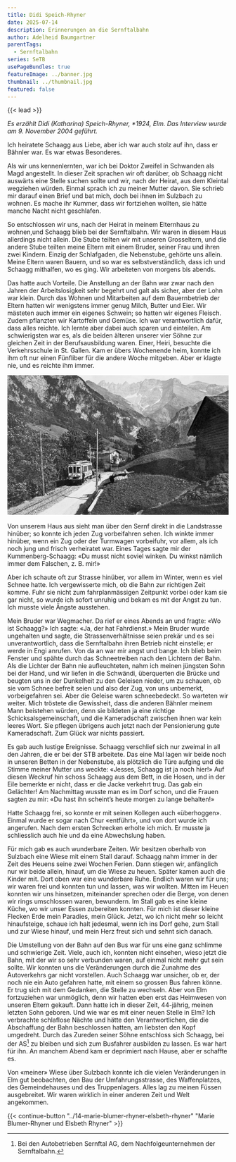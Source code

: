 ```yaml
---
title: Didi Speich-Rhyner
date: 2025-07-14
description: Erinnerungen an die Sernftalbahn
author: Adelheid Baumgartner
parentTags:
  - Sernftalbahn
series: SeTB
usePageBundles: true
featureImage: ../banner.jpg
thumbnail: ../thumbnail.jpg
featured: false
---
```


{{< lead >}}

*Es erzählt Didi (Katharina) Speich-Rhyner, \*1924, Elm. Das Interview wurde am 9. November 2004 geführt.*

Ich heiratete Schaagg aus Liebe, aber ich war auch stolz auf ihn, dass
er Bähnler war. Es war etwas Besonderes.

Als wir uns kennenlernten, war ich bei Doktor Zweifel in Schwanden als
Magd angestellt. In dieser Zeit sprachen wir oft darüber, ob Schaagg
nicht auswärts eine Stelle suchen sollte und wir, nach der Heirat, aus
dem Kleintal wegziehen würden. Einmal sprach ich zu meiner Mutter
davon. Sie schrieb mir darauf einen Brief und bat mich, doch bei ihnen
im Sulzbach zu wohnen. Es mache ihr Kummer, dass wir fortziehen
wollten, sie hätte manche Nacht nicht geschlafen.

So entschlossen wir uns, nach der Heirat in meinem Elternhaus zu
wohnen,und Schaagg blieb bei der Sernftalbahn. Wir waren in diesem
Haus allerdings nicht allein. Die Stube teilten wir mit unseren
Grosseltern, und die andere Stube teilten meine Eltern mit einem
Bruder, seiner Frau und ihren zwei Kindern. Einzig der Schlafgaden,
die Nebenstube, gehörte uns allein. Meine Eltern waren Bauern, und so
war es selbstverständlich, dass ich und Schaagg mithalfen, wo es ging.
Wir arbeiteten von morgens bis abends.

Das hatte auch Vorteile. Die Anstellung an der Bahn war zwar nach den
Jahren der Arbeitslosigkeit sehr begehrt und galt als sicher, aber der
Lohn war klein. Durch das Wohnen und Mitarbeiten auf dem Bauernbetrieb
der Eltern hatten wir wenigstens immer genug Milch, Butter und Eier.
Wir mästeten auch immer ein eigenes Schwein; so hatten wir eigenes
Fleisch. Zudem pflanzten wir Kartoffeln und Gemüse. Ich war
verantwortlich dafür, dass alles reichte. Ich lernte aber dabei auch
sparen und einteilen. Am schwierigsten war es, als die beiden älteren
unserer vier Söhne zur gleichen Zeit in der Berufsausbildung waren.
Einer, Heiri, besuchte die Verkehrsschule in St. Gallen. Kam er übers
Wochenende heim, konnte ich ihm oft nur einen Fünfliber für die andere
Woche mitgeben. Aber er klagte nie, und es reichte ihm immer.

![Nahe der Haltestelle Schwändi, wo auch die Leute vom Sulzbach ein- und ausstiegen.](haltestelle-schwaendi.jpg)

Von unserem Haus aus sieht man über den Sernf direkt in die
Landstrasse hinüber; so konnte ich jeden Zug vorbeifahren sehen. Ich
winkte immer hinüber, wenn ein Zug oder der Turmwagen vorbeifuhr, vor
allem, als ich noch jung und frisch verheiratet war. Eines Tages sagte
mir der Kummenberg-Schaagg: «Du musst nicht soviel winken. Du winkst
nämlich immer dem Falschen, z. B. mir!»

Aber ich schaute oft zur Strasse hinüber, vor allem im Winter, wenn es
viel Schnee hatte. Ich vergewisserte mich, ob die Bahn zur richtigen
Zeit komme. Fuhr sie nicht zum fahrplanmässigen Zeitpunkt vorbei oder
kam sie gar nicht, so wurde ich sofort unruhig und bekam es mit der
Angst zu tun. Ich musste viele Ängste ausstehen.

Mein Bruder war Wegmacher. Da rief er eines Abends an und fragte: «Wo
ist Schaagg?» Ich sagte: «Ja, der hat Fahrdienst.» Mein Bruder wurde
ungehalten und sagte, die Strassenverhältnisse seien prekär und es sei
unverantwortlich, dass die Sernftalbahn ihren Betrieb nicht einstelle;
er werde in Engi anrufen. Von da an war mir angst und bange. Ich blieb
beim Fenster und spähte durch das Schneetreiben nach den Lichtern der
Bahn. Als die Lichter der Bahn nie aufleuchteten, nahm ich meinen
jüngsten Sohn bei der Hand, und wir liefen in die Schwändi,
überquerten die Brücke und beugten uns in der Dunkelheit zu den
Geleisen nieder, um zu schauen, ob sie vom Schnee befreit seien und
also der Zug, von uns unbemerkt, vorbeigefahren sei. Aber die Geleise
waren schneebedeckt. So warteten wir weiter. Mich tröstete die
Gewissheit, dass die anderen Bähnler meinem Mann beistehen würden,
denn sie bildeten ja eine richtige Schicksalsgemeinschaft, und die
Kameradschaft zwischen ihnen war kein leeres Wort. Sie pflegen
übrigens auch jetzt nach der Pensionierung gute Kameradschaft. Zum
Glück war nichts passiert.

Es gab auch lustige Ereignisse. Schaagg verschlief sich nur zweimal in
all den Jahren, die er bei der STB arbeitete. Das eine Mal lagen wir
beide noch in unseren Betten in der Nebenstube, als plötzlich die Türe
aufging und die Stimme meiner Mutter uns weckte: «Jesses, Schaagg ist
ja noch hier!» Auf diesen Weckruf hin schoss Schaagg aus dem Bett, in
die Hosen, und in der Eile bemerkte er nicht, dass er die Jacke
verkehrt trug. Das gab ein Gelächter! Am Nachmittag wusste man es im
Dorf schon, und die Frauen sagten zu mir: «Du hast ihn scheint’s heute
morgen zu lange behalten!»

Hatte Schaagg frei, so konnte er mit seinen Kollegen auch
«überhoggen». Einmal wurde er sogar nach Chur «entführt», und von dort
wurde ich angerufen. Nach dem ersten Schrecken erholte ich mich. Er
musste ja schliesslich auch hie und da eine Abwechslung haben.

Für mich gab es auch wunderbare Zeiten. Wir besitzen oberhalb von
Sulzbach eine Wiese mit einem Stall darauf. Schaagg nahm immer in der
Zeit des Heuens seine zwei Wochen Ferien. Dann stiegen wir, anfänglich
nur wir beide allein, hinauf, um die Wiese zu heuen. Später kamen auch
die Kinder mit. Dort oben war eine wunderbare Ruhe. Endlich waren wir
für uns; wir waren frei und konnten tun und lassen, was wir wollten.
Mitten im Heuen konnten wir uns hinsetzen, miteinander sprechen oder
die Berge, von denen wir rings umschlossen waren, bewundern. Im Stall
gab es eine kleine Küche, wo wir unser Essen zubereiten konnten. Für
mich ist dieser kleine Flecken Erde mein Paradies, mein Glück. Jetzt,
wo ich nicht mehr so leicht hinaufsteige, schaue ich halt jedesmal,
wenn ich ins Dorf gehe, zum Stall und zur Wiese hinauf, und mein Herz
freut sich und sehnt sich danach.

Die Umstellung von der Bahn auf den Bus war für uns eine ganz schlimme
und schwierige Zeit. Viele, auch ich, konnten nicht einsehen, wieso
jetzt die Bahn, mit der wir so sehr verbunden waren, auf einmal nicht
mehr gut sein sollte. Wir konnten uns die Veränderungen durch die
Zunahme des Autoverkehrs gar nicht vorstellen. Auch Schaagg war
unsicher, ob er, der noch nie ein Auto gefahren hatte, mit einem so
grossen Bus fahren könne. Er trug sich mit dem Gedanken, die Stelle zu
wechseln. Aber von Elm fortzuziehen war unmöglich, denn wir hatten
eben erst das Heimwesen von unseren Eltern gekauft. Dann hatte ich in
dieser Zeit, 44-jährig, meinen letzten Sohn geboren. Und wie war es
mit einer neuen Stelle in Elm? Ich verbrachte schlaflose Nächte und
hätte den Verantwortlichen, die die Abschaffung der Bahn beschlossen
hatten, am liebsten den Kopf umgedreht. Durch das Zureden seiner Söhne
entschloss sich Schaagg, bei der AS[^1] zu bleiben und sich zum Busfahrer
ausbilden zu lassen. Es war hart für ihn. An manchem Abend kam er
deprimiert nach Hause, aber er schaffte es.

Von «meiner» Wiese über Sulzbach konnte ich die vielen Veränderungen
in Elm gut beobachten, den Bau der Umfahrungsstrasse, des
Waffenplatzes, des Gemeindehauses und des Truppenlagers. Alles lag zu
meinen Füssen ausgebreitet. Wir waren wirklich in einer anderen Zeit
und Welt angekommen.

[^1]: Bei den Autobetrieben Sernftal AG, dem Nachfolgeunternehmen der
    Sernftalbahn.

{{< continue-button "../14-marie-blumer-rhyner-elsbeth-rhyner" "Marie Blumer-Rhyner und Elsbeth Rhyner" >}}
